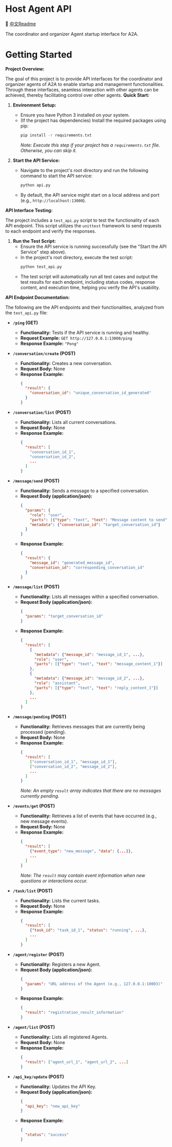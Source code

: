 # Host Agent API
📘 [中文Readme](./README_ZH.md)

The coordinator and organizer Agent startup interface for A2A.

# Getting Started

**Project Overview:**

The goal of this project is to provide API interfaces for the coordinator and organizer agents of A2A to enable startup and management functionalities. Through these interfaces, seamless interaction with other agents can be achieved, thereby facilitating control over other agents.
**Quick Start:**

1.  **Environment Setup:**
    * Ensure you have Python 3 installed on your system.
    * (If the project has dependencies) Install the required packages using pip:
        ```bash
        pip install -r requirements.txt
        ```
        *Note: Execute this step if your project has a `requirements.txt` file. Otherwise, you can skip it.*

2.  **Start the API Service:**
    * Navigate to the project's root directory and run the following command to start the API service:
        ```bash
        python api.py
        ```
    * By default, the API service might start on a local address and port (e.g., `http://localhost:13000`). 

**API Interface Testing:**

The project includes a `test_api.py` script to test the functionality of each API endpoint. This script utilizes the `unittest` framework to send requests to each endpoint and verify the responses.

1.  **Run the Test Script:**
    * Ensure the API service is running successfully (see the "Start the API Service" step above).
    * In the project's root directory, execute the test script:
        ```bash
        python test_api.py
        ```
    * The test script will automatically run all test cases and output the test results for each endpoint, including status codes, response content, and execution time, helping you verify the API's usability.

**API Endpoint Documentation:**

The following are the API endpoints and their functionalities, analyzed from the `test_api.py` file:

* **`/ping` (GET)**
    * **Functionality:** Tests if the API service is running and healthy.
    * **Request Example:** `GET http://127.0.0.1:13000/ping`
    * **Response Example:** `"Pong"`

* **`/conversation/create` (POST)**
    * **Functionality:** Creates a new conversation.
    * **Request Body:** None
    * **Response Example:**
        ```json
        {
          "result": {
            "conversation_id": "unique_conversation_id_generated"
          }
        }
        ```

* **`/conversation/list` (POST)**
    * **Functionality:** Lists all current conversations.
    * **Request Body:** None
    * **Response Example:**
        ```json
        {
          "result": [
            "conversation_id_1",
            "conversation_id_2",
            ...
          ]
        }
        ```

* **`/message/send` (POST)**
    * **Functionality:** Sends a message to a specified conversation.
    * **Request Body (application/json):**
        ```json
        {
          "params": {
            "role": "user",
            "parts": [{"type": "text", "text": "Message content to send"}],
            "metadata": {"conversation_id": "target_conversation_id"}
          }
        }
        ```
    * **Response Example:**
        ```json
        {
          "result": {
            "message_id": "generated_message_id",
            "conversation_id": "corresponding_conversation_id"
          }
        }
        ```

* **`/message/list` (POST)**
    * **Functionality:** Lists all messages within a specified conversation.
    * **Request Body (application/json):**
        ```json
        {
          "params": "target_conversation_id"
        }
        ```
    * **Response Example:**
        ```json
        {
          "result": [
            {
              "metadata": {"message_id": "message_id_1", ...},
              "role": "user",
              "parts": [{"type": "text", "text": "message_content_1"}]
            },
            {
              "metadata": {"message_id": "message_id_2", ...},
              "role": "assistant",
              "parts": [{"type": "text", "text": "reply_content_1"}]
            },
            ...
          ]
        }
        ```

* **`/message/pending` (POST)**
    * **Functionality:** Retrieves messages that are currently being processed (pending).
    * **Request Body:** None
    * **Response Example:**
        ```json
        {
          "result": [
            ["conversation_id_1", "message_id_1"],
            ["conversation_id_2", "message_id_2"],
            ...
          ]
        }
        ```
        *Note: An empty `result` array indicates that there are no messages currently pending.*

* **`/events/get` (POST)**
    * **Functionality:** Retrieves a list of events that have occurred (e.g., new message events).
    * **Request Body:** None
    * **Response Example:**
        ```json
        {
          "result": [
            {"event_type": "new_message", "data": {...}},
            ...
          ]
        }
        ```
        *Note: The `result` may contain event information when new questions or interactions occur.*

* **`/task/list` (POST)**
    * **Functionality:** Lists the current tasks.
    * **Request Body:** None
    * **Response Example:**
        ```json
        {
          "result": [
            {"task_id": "task_id_1", "status": "running", ...},
            ...
          ]
        }
        ```

* **`/agent/register` (POST)**
    * **Functionality:** Registers a new Agent.
    * **Request Body (application/json):**
        ```json
        {
          "params": "URL address of the Agent (e.g., 127.0.0.1:10003)"
        }
        ```
    * **Response Example:**
        ```json
        {
          "result": "registration_result_information"
        }
        ```

* **`/agent/list` (POST)**
    * **Functionality:** Lists all registered Agents.
    * **Request Body:** None
    * **Response Example:**
        ```json
        {
          "result": ["agent_url_1", "agent_url_2", ...]
        }
        ```

* **`/api_key/update` (POST)**
    * **Functionality:** Updates the API Key.
    * **Request Body (application/json):**
        ```json
        {
          "api_key": "new_api_key"
        }
        ```
    * **Response Example:**
        ```json
        {
          "status": "success"
        }
        ```
